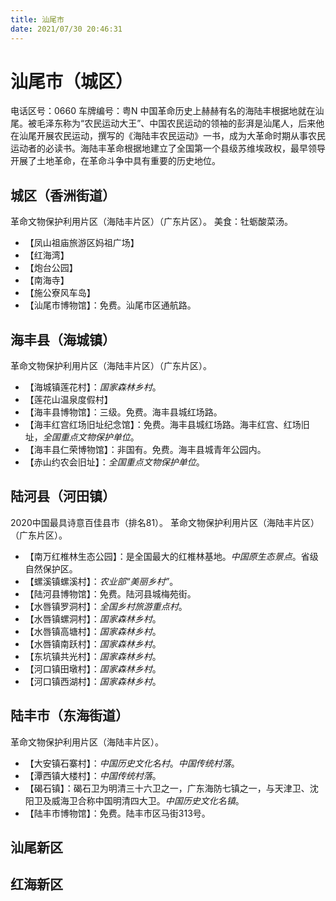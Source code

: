 ```yaml
---
title: 汕尾市
date: 2021/07/30 20:46:31
---
```


# 汕尾市（城区）
电话区号：0660
车牌编号：粤N
中国革命历史上赫赫有名的海陆丰根据地就在汕尾。被毛泽东称为“农民运动大王”、中国农民运动的领袖的彭湃是汕尾人，后来他在汕尾开展农民运动，撰写的《海陆丰农民运动》一书，成为大革命时期从事农民运动者的必读书。海陆丰革命根据地建立了全国第一个县级苏维埃政权，最早领导开展了土地革命，在革命斗争中具有重要的历史地位。
## 城区（香洲街道）
革命文物保护利用片区（海陆丰片区）（广东片区）。
美食：牡蛎酸菜汤。
* 【凤山祖庙旅游区妈祖广场】
* 【红海湾】
* 【炮台公园】
* 【南海寺】
* 【施公寮风车岛】
* 【汕尾市博物馆】：免费。汕尾市区通航路。
## 海丰县（海城镇）
革命文物保护利用片区（海陆丰片区）（广东片区）。
* 【海城镇莲花村】：*国家森林乡村*。
* 【莲花山温泉度假村】
* 【海丰县博物馆】：三级。免费。海丰县城红场路。
* 【海丰红宫红场旧址纪念馆】：免费。海丰县城红场路。海丰红宫、红场旧址，*全国重点文物保护单位*。
* 【海丰县仁荣博物馆】：非国有。免费。海丰县城青年公园内。
* 【赤山约农会旧址】：*全国重点文物保护单位*。
## 陆河县（河田镇）
2020中国最具诗意百佳县市（排名81）。
革命文物保护利用片区（海陆丰片区）（广东片区）。
* 【南万红椎林生态公园】：是全国最大的红椎林基地。*中国原生态景点*。省级自然保护区。
* 【螺溪镇螺溪村】：*农业部“美丽乡村”*。
* 【陆河县博物馆】：免费。陆河县城梅苑街。
* 【水唇镇罗洞村】：*全国乡村旅游重点村*。
* 【水唇镇螺洞村】：*国家森林乡村*。
* 【水唇镇高塘村】：*国家森林乡村*。
* 【水唇镇南跃村】：*国家森林乡村*。
* 【东坑镇共光村】：*国家森林乡村*。
* 【河口镇田墩村】：*国家森林乡村*。
* 【河口镇西湖村】：*国家森林乡村*。
## 陆丰市（东海街道）
革命文物保护利用片区（海陆丰片区）。
* 【大安镇石寨村】：*中国历史文化名村*。*中国传统村落*。
* 【潭西镇大楼村】：*中国传统村落*。
* 【碣石镇】：碣石卫为明清三十六卫之一，广东海防七镇之一，与天津卫、沈阳卫及威海卫合称中国明清四大卫。*中国历史文化名镇*。
* 【陆丰市博物馆】：免费。陆丰市区马街313号。
## 汕尾新区
## 红海新区
